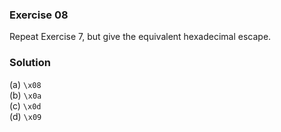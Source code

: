 ### Exercise 08

Repeat Exercise 7, but give the equivalent hexadecimal escape.

### Solution

(a) `\x08`  
(b) `\x0a`  
(c) `\x0d`  
(d) `\x09`
